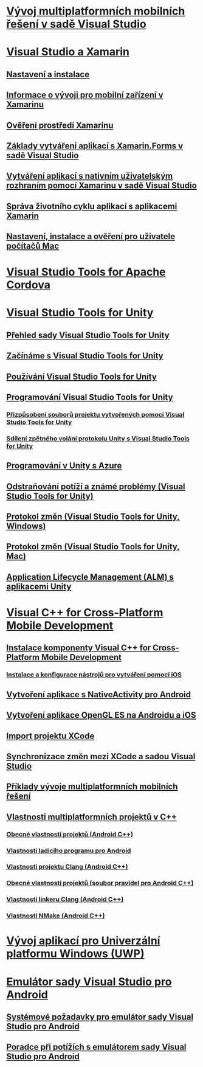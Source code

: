 # [Vývoj multiplatformních mobilních řešení v sadě Visual Studio](cross-platform-mobile-development-in-visual-studio.md)
# [Visual Studio a Xamarin](visual-studio-and-xamarin.md)
## [Nastavení a instalace](setup-and-install.md)
## [Informace o vývoji pro mobilní zařízení v Xamarinu](learn-about-mobile-development-with-xamarin.md)
## [Ověření prostředí Xamarinu](verify-your-xamarin-environment.md)
## [Základy vytváření aplikací s Xamarin.Forms v sadě Visual Studio](learn-app-building-basics-with-xamarin-forms-in-visual-studio.md)
## [Vytváření aplikací s nativním uživatelským rozhraním pomocí Xamarinu v sadě Visual Studio](build-apps-with-native-ui-using-xamarin-in-visual-studio.md)
## [Správa životního cyklu aplikací s aplikacemi Xamarin](application-lifecycle-management-alm-with-xamarin-apps.md)
## [Nastavení, instalace a ověření pro uživatele počítačů Mac](setup-install-and-verifications-for-mac-users.md)
# [Visual Studio Tools for Apache Cordova](visual-studio-tools-for-apache-cordova.md)
# [Visual Studio Tools for Unity](visual-studio-tools-for-unity.md)
## [Přehled sady Visual Studio Tools for Unity](overview-of-visual-studio-tools-for-unity.md)
## [Začínáme s Visual Studio Tools for Unity](getting-started-with-visual-studio-tools-for-unity.md)
## [Používání Visual Studio Tools for Unity](using-visual-studio-tools-for-unity.md)
## [Programování Visual Studio Tools for Unity](programming-visual-studio-tools-for-unity.md)
### [Přizpůsobení souborů projektu vytvořených pomocí Visual Studio Tools for Unity](customize-project-files-created-by-vstu.md)
### [Sdílení zpětného volání protokolu Unity s Visual Studio Tools for Unity](share-the-unity-log-callback-with-vstu.md)
## [Programování v Unity s Azure](visual-studio-tools-for-unity-azure.md)
## [Odstraňování potíží a známé problémy (Visual Studio Tools for Unity)](troubleshooting-and-known-issues-visual-studio-tools-for-unity.md)
## [Protokol změn (Visual Studio Tools for Unity, Windows)](change-log-visual-studio-tools-for-unity.md)
## [Protokol změn (Visual Studio Tools for Unity, Mac)](change-log-visual-studio-tools-for-unity-mac.md)
## [Application Lifecycle Management (ALM) s aplikacemi Unity](application-lifecycle-management-alm-with-unity-apps.md)
# [Visual C++ for Cross-Platform Mobile Development](visual-cpp-for-cross-platform-mobile-development.md)
## [Instalace komponenty Visual C++ for Cross-Platform Mobile Development](install-visual-cpp-for-cross-platform-mobile-development.md)
### [Instalace a konfigurace nástrojů pro vytváření pomocí iOS](install-and-configure-tools-to-build-using-ios.md)
## [Vytvoření aplikace s NativeActivity pro Android](create-an-android-native-activity-app.md)
## [Vytvoření aplikace OpenGL ES na Androidu a iOS](build-an-opengl-es-application-on-android-and-ios.md)
## [Import projektu XCode](import-an-xcode-project.md)
## [Synchronizace změn mezi XCode a sadou Visual Studio](sync-changes-between-xcode-and-visual-studio.md)
## [Příklady vývoje multiplatformních mobilních řešení](cross-platform-mobile-development-examples.md)
## [Vlastnosti multiplatformních projektů v C++](cross-platform-prop-pages.md)
### [Obecné vlastnosti projektů (Android C++)](general-android-prop-page.md)
### [Vlastnosti ladicího programu pro Android](android-debugger-prop-page.md)
### [Vlastnosti projektu Clang (Android C++)](clang-android-prop-page.md)
### [Obecné vlastnosti projektů (soubor pravidel pro Android C++)](general-makefile-android-prop-page.md)
### [Vlastnosti linkeru Clang (Android C++)](clanglink-prop-page.md)
### [Vlastnosti NMake (Android C++)](nmake-android-prop-page.md)
# [Vývoj aplikací pro Univerzální platformu Windows (UWP)](develop-apps-for-the-universal-windows-platform-uwp.md)
# [Emulátor sady Visual Studio pro Android](visual-studio-emulator-for-android.md)
## [Systémové požadavky pro emulátor sady Visual Studio pro Android](system-requirements-for-the-visual-studio-emulator-for-android.md)
## [Poradce při potížích s emulátorem sady Visual Studio pro Android](troubleshooting-the-visual-studio-emulator-for-android.md)
